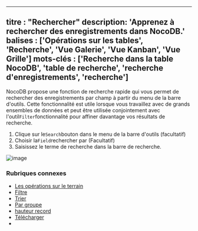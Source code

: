 ***

titre : "Rechercher"
description: 'Apprenez à rechercher des enregistrements dans NocoDB.'
balises : \['Opérations sur les tables', 'Recherche', 'Vue Galerie', 'Vue Kanban', 'Vue Grille']
mots-clés : \['Recherche dans la table NocoDB', 'table de recherche', 'recherche d'enregistrements', 'recherche']
-----------------------------------------------------------------------------------------------------------------

NocoDB propose une fonction de recherche rapide qui vous permet de rechercher des enregistrements par champ à partir du menu de la barre d'outils. Cette fonctionnalité est utile lorsque vous travaillez avec de grands ensembles de données et peut être utilisée conjointement avec l'outil`Filter`fonctionnalité pour affiner davantage vos résultats de recherche.

1. Clique sur le`Search`bouton dans le menu de la barre d'outils (facultatif)
2. Choisir la`Field`rechercher par (Facultatif)
3. Saisissez le terme de recherche dans la barre de recherche.

![image](/img/v2/table-operations/table-search.png)

### Rubriques connexes

* [Les opérations sur le terrain](field-operations)
* [Filtre](filter)
* [Trier](sort)
* [Par groupe](group-by)
* [hauteur record](row-height)
* [Télécharger](download)
* 
